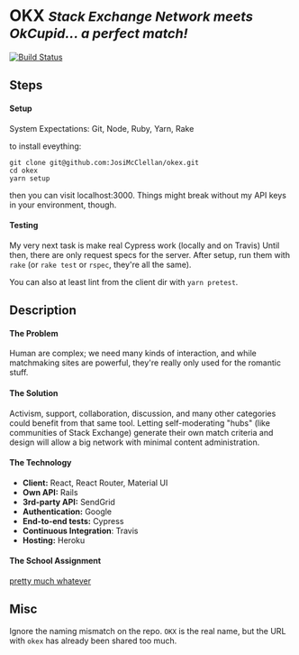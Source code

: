 # OKX <small>___Stack Exchange Network meets OkCupid... a perfect match!___
</small> [![Build Status](https://travis-ci.org/JosiMcClellan/okex.svg?branch=master)](https://travis-ci.org/JosiMcClellan/okex)

## Steps
#### Setup
System Expectations: Git, Node, Ruby, Yarn, Rake

to install eveything:
```
git clone git@github.com:JosiMcClellan/okex.git
cd okex
yarn setup
```
then you can visit localhost:3000.  Things might break without my API keys in your environment, though.

#### Testing
My very next task is make real Cypress work (locally and on Travis)  Until then, there are only request specs for the server.  After setup, run them with `rake` (or `rake test` or `rspec`, they're all the same).

You can also at least lint from the client dir with `yarn pretest`.

## Description
#### The Problem
Human are complex; we need many kinds of interaction, and while matchmaking sites are powerful, they're really only used for the romantic stuff.

#### The Solution
Activism, support, collaboration, discussion, and many other categories could benefit from that same tool.  Letting self-moderating "hubs" (like communities of Stack Exchange) generate their own match criteria and design will allow a big network with minimal content administration.

#### The Technology
- __Client:__ React, React Router, Material UI
- __Own API:__ Rails
- __3rd-party API:__ SendGrid
- __Authentication:__ Google
- __End-to-end tests:__ Cypress
- __Continuous Integration__: Travis
- __Hosting:__ Heroku

#### The School Assignment
[pretty much whatever](http://backend.turing.io/module3/projects/self_directed_project)

## Misc
Ignore the naming mismatch on the repo. `OKX` is the real name, but the URL with `okex` has already been shared too much.
